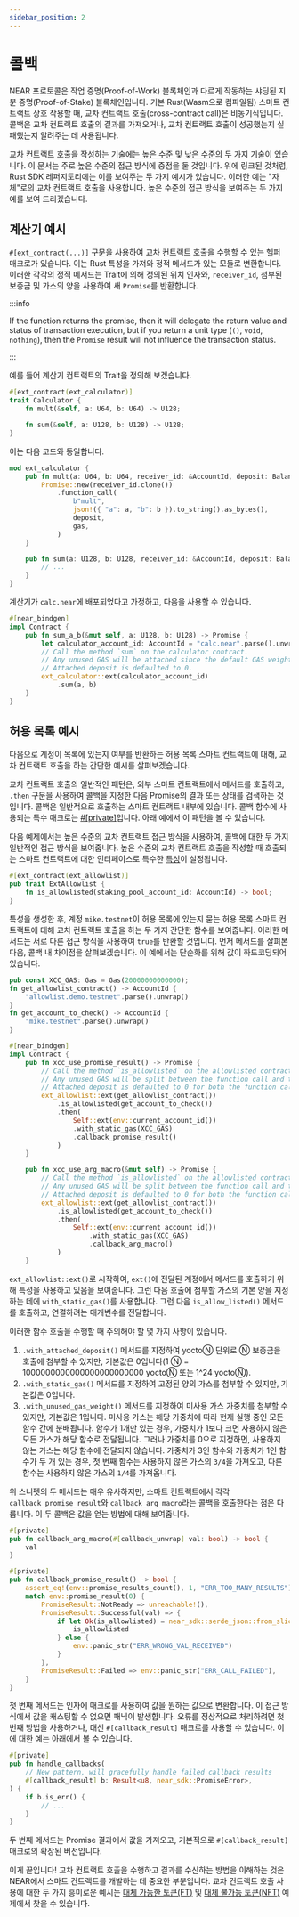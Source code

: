```yaml
---
sidebar_position: 2
---
```


# 콜백

NEAR 프로토콜은 작업 증명(Proof-of-Work) 블록체인과 다르게 작동하는 샤딩된 지분 증명(Proof-of-Stake) 블록체인입니다. 기본 Rust(Wasm으로 컴파일됨) 스마트 컨트랙트 상호 작용할 때, 교차 컨트랙트 호출(cross-contract call)은 비동기식입니다. 콜백은 교차 컨트랙트 호출의 결과를 가져오거나, 교차 컨트랙트 호출이 성공했는지 실패했는지 알려주는 데 사용됩니다.

교차 컨트랙트 호출을 작성하는 기술에는 [높은 수준](https://github.com/near/near-sdk-rs/blob/master/examples/cross-contract-calls/high-level/src/lib.rs) 및 [낮은 수준](https://github.com/near/near-sdk-rs/blob/master/examples/cross-contract-calls/low-level/src/lib.rs)의 두 가지 기술이 있습니다. 이 문서는 주로 높은 수준의 접근 방식에 중점을 둘 것입니다. 위에 링크된 것처럼, Rust SDK 레퍼지토리에는 이를 보여주는 두 가지 예시가 있습니다. 이러한 예는 "자체"로의 교차 컨트랙트 호출을 사용합니다. 높은 수준의 접근 방식을 보여주는 두 가지 예를 보여 드리겠습니다.

## 계산기 예시

`#[ext_contract(...)]` 구문을 사용하여 교차 컨트랙트 호출을 수행할 수 있는 헬퍼 매크로가 있습니다. 이는 Rust 특성을 가져와 정적 메서드가 있는 모듈로 변환합니다. 이러한 각각의 정적 메서드는 Trait에 의해 정의된 위치 인자와, `receiver_id`, 첨부된 보증금 및 가스의 양을 사용하여 새 `Promise`를 반환합니다.


:::info

If the function returns the promise, then it will delegate the return value and status of transaction execution, but if you return a unit type (`()`, `void`, `nothing`), then the `Promise` result will not influence the transaction status.

:::

예를 들어 계산기 컨트랙트의 Trait을 정의해 보겠습니다.

```rust
#[ext_contract(ext_calculator)]
trait Calculator {
    fn mult(&self, a: U64, b: U64) -> U128;

    fn sum(&self, a: U128, b: U128) -> U128;
}
```

이는 다음 코드와 동일합니다.

```rust
mod ext_calculator {
    pub fn mult(a: U64, b: U64, receiver_id: &AccountId, deposit: Balance, gas: Gas) -> Promise {
        Promise::new(receiver_id.clone())
            .function_call(
                b"mult",
                json!({ "a": a, "b": b }).to_string().as_bytes(),
                deposit,
                gas,
            )
    }

    pub fn sum(a: U128, b: U128, receiver_id: &AccountId, deposit: Balance, gas: Gas) -> Promise {
        // ...
    }
}
```

계산기가 `calc.near`에 배포되었다고 가정하고, 다음을 사용할 수 있습니다.

```rust
#[near_bindgen]
impl Contract {
    pub fn sum_a_b(&mut self, a: U128, b: U128) -> Promise {
        let calculator_account_id: AccountId = "calc.near".parse().unwrap();
        // Call the method `sum` on the calculator contract.
        // Any unused GAS will be attached since the default GAS weight is 1.
        // Attached deposit is defaulted to 0.
        ext_calculator::ext(calculator_account_id)
            .sum(a, b)
    }
}
```

## 허용 목록 예시

다음으로 계정이 목록에 있는지 여부를 반환하는 허용 목록 스마트 컨트랙트에 대해, 교차 컨트랙트 호출을 하는 간단한 예시를 살펴보겠습니다.

교차 컨트랙트 호출의 일반적인 패턴은, 외부 스마트 컨트랙트에서 메서드를 호출하고, `.then` 구문을 사용하여 콜백을 지정한 다음 Promise의 결과 또는 상태를 검색하는 것입니다. 콜백은 일반적으로 호출하는 스마트 컨트랙트 내부에 있습니다. 콜백 함수에 사용되는 특수 매크로는 [#[private]](https://docs.rs/near-sdk-core/latest/near_sdk_core/struct.AttrSigInfo.html#structfield.is_private)입니다. 아래 예에서 이 패턴을 볼 수 있습니다.

다음 예제에서는 높은 수준의 교차 컨트랙트 접근 방식을 사용하여, 콜백에 대한 두 가지 일반적인 접근 방식을 보여줍니다. 높은 수준의 교차 컨트랙트 호출을 작성할 때 호출되는 스마트 컨트랙트에 대한 인터페이스로 특수한 [특성](https://doc.rust-lang.org/rust-by-example/trait.html)이 설정됩니다.

```rust
#[ext_contract(ext_allowlist)]
pub trait ExtAllowlist {
    fn is_allowlisted(staking_pool_account_id: AccountId) -> bool;
}
```

특성을 생성한 후, 계정 `mike.testnet`이 허용 목록에 있는지 묻는 허용 목록 스마트 컨트랙트에 대해 교차 컨트랙트 호출을 하는 두 가지 간단한 함수를 보여줍니다. 이러한 메서드는 서로 다른 접근 방식을 사용하여 `true`를 반환할 것입니다. 먼저 메서드를 살펴본 다음, 콜백 내 차이점을 살펴보겠습니다. 이 예에서는 단순화를 위해 값이 하드코딩되어 있습니다.

```rust
pub const XCC_GAS: Gas = Gas(20000000000000);
fn get_allowlist_contract() -> AccountId {
    "allowlist.demo.testnet".parse().unwrap()
}
fn get_account_to_check() -> AccountId {
    "mike.testnet".parse().unwrap()
}
```

```rust
#[near_bindgen]
impl Contract {
    pub fn xcc_use_promise_result() -> Promise {
        // Call the method `is_allowlisted` on the allowlisted contract. Static GAS is only attached to the callback.
        // Any unused GAS will be split between the function call and the callback since both have a default unused GAS weight of 1
        // Attached deposit is defaulted to 0 for both the function call and the callback.
        ext_allowlist::ext(get_allowlist_contract())
            .is_allowlisted(get_account_to_check())
            .then(
                Self::ext(env::current_account_id())
                .with_static_gas(XCC_GAS)
                .callback_promise_result()
            )
    }

    pub fn xcc_use_arg_macro(&mut self) -> Promise {
        // Call the method `is_allowlisted` on the allowlisted contract. Attach static GAS equal to XCC_GAS only for the callback.
        // Any unused GAS will be split between the function call and the callback since both have a default unused GAS weight of 1
        // Attached deposit is defaulted to 0 for both the function call and the callback.
        ext_allowlist::ext(get_allowlist_contract())
            .is_allowlisted(get_account_to_check())
            .then(
                Self::ext(env::current_account_id())
                    .with_static_gas(XCC_GAS)
                    .callback_arg_macro()
            )
    }
```

`ext_allowlist::ext()`로 시작하여, `ext()`에 전달된 계정에서 메서드를 호출하기 위해 특성을 사용하고 있음을 보여줍니다. 그런 다음 호출에 첨부할 가스의 기본 양을 지정하는 데에 `with_static_gas()`를 사용합니다. 그런 다음 `is_allow_listed()` 메서드를 호출하고, 연결하려는 매개변수를 전달합니다.

이러한 함수 호출을 수행할 때 주의해야 할 몇 가지 사항이 있습니다.
1. `.with_attached_deposit()` 메서드를 지정하여 yoctoⓃ 단위로 Ⓝ 보증금을 호출에 첨부할 수 있지만, 기본값은 0입니다(1 Ⓝ = 1000000000000000000000000 yoctoⓃ 또는 1^24 yoctoⓃ).
2. `.with_static_gas()` 메서드를 지정하여 고정된 양의 가스를 첨부할 수 있지만, 기본값은 0입니다.
3. `.with_unused_gas_weight()` 메서드를 지정하여 미사용 가스 가중치를 첨부할 수 있지만, 기본값은 1입니다. 미사용 가스는 해당 가중치에 따라 현재 실행 중인 모든 함수 간에 분배됩니다. 함수가 1개만 있는 경우, 가중치가 1보다 크면 사용하지 않은 모든 가스가 해당 함수로 전달됩니다. 그러나 가중치를 0으로 지정하면, 사용하지 않는 가스는 해당 함수에 전달되지 않습니다. 가중치가 3인 함수와 가중치가 1인 함수가 두 개 있는 경우, 첫 번째 함수는 사용하지 않은 가스의 `3/4`을 가져오고, 다른 함수는 사용하지 않은 가스의 `1/4`를 가져옵니다.

위 스니펫의 두 메서드는 매우 유사하지만, 스마트 컨트랙트에서 각각 `callback_promise_result`와 `callback_arg_macro`라는 콜백을 호출한다는 점은 다릅니다. 이 두 콜백은 값을 얻는 방법에 대해 보여줍니다.

```rust
#[private]
pub fn callback_arg_macro(#[callback_unwrap] val: bool) -> bool {
    val
}

#[private]
pub fn callback_promise_result() -> bool {
    assert_eq!(env::promise_results_count(), 1, "ERR_TOO_MANY_RESULTS");
    match env::promise_result(0) {
        PromiseResult::NotReady => unreachable!(),
        PromiseResult::Successful(val) => {
            if let Ok(is_allowlisted) = near_sdk::serde_json::from_slice::<bool>(&val) {
                is_allowlisted
            } else {
                env::panic_str("ERR_WRONG_VAL_RECEIVED")
            }
        },
        PromiseResult::Failed => env::panic_str("ERR_CALL_FAILED"),
    }
}
```

첫 번째 메서드는 인자에 매크로를 사용하여 값을 원하는 값으로 변환합니다. 이 접근 방식에서 값을 캐스팅할 수 없으면 패닉이 발생합니다. 오류를 정상적으로 처리하려면 첫 번째 방법을 사용하거나, 대신 `#[callback_result]` 매크로를 사용할 수 있습니다. 이에 대한 예는 아래에서 볼 수 있습니다.

```rust
#[private]
pub fn handle_callbacks(
    // New pattern, will gracefully handle failed callback results
    #[callback_result] b: Result<u8, near_sdk::PromiseError>,
) {
    if b.is_err() {
        // ...
    }
}
```

두 번째 메서드는 Promise 결과에서 값을 가져오고, 기본적으로 `#[callback_result]` 매크로의 확장된 버전입니다.

이게 끝입니다! 교차 컨트랙트 호출을 수행하고 결과를 수신하는 방법을 이해하는 것은 NEAR에서 스마트 컨트랙트를 개발하는 데 중요한 부분입니다. 교차 컨트랙트 호출 사용에 대한 두 가지 흥미로운 예시는 [대체 가능한 토큰(FT)](https://github.com/near-examples/FT) 및 [대체 불가능 토큰(NFT)](https://github.com/near-examples/NFT) 예제에서 찾을 수 있습니다.
